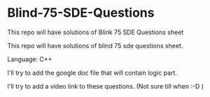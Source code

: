 # Blind-75-SDE-Questions
This repo will have solutions of Blink 75 SDE Questions sheet

This repo will have solutions of blind 75 sde questions sheet.

Language: C++

I'll try to add the google doc file that will contain logic part.

I'll try to add a video link to these questions. (Not sure till when :-D )
